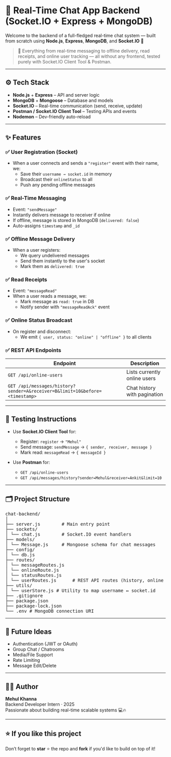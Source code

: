 # 💬 Real-Time Chat App Backend (Socket.IO + Express + MongoDB)

Welcome to the backend of a full-fledged real-time chat system — built from scratch using **Node.js**, **Express**, **MongoDB**, and **Socket.IO** 🚀

> 📢 Everything from real-time messaging to offline delivery, read receipts, and online user tracking — all without any frontend, tested purely with Socket.IO Client Tool & Postman.

---

## ⚙️ Tech Stack

- **Node.js** + **Express** – API and server logic
- **MongoDB** + **Mongoose** – Database and models
- **Socket.IO** – Real-time communication (send, receive, update)
- **Postman / Socket.IO Client Tool** – Testing APIs and events
- **Nodemon** – Dev-friendly auto-reload

---

## ✨ Features

### ✅ User Registration (Socket)
- When a user connects and sends a `"register"` event with their name, we:
  - Save their `username → socket.id` in memory
  - Broadcast their `onlineStatus` to all
  - Push any pending offline messages

### ✅ Real-Time Messaging
- Event: `"sendMessage"`
- Instantly delivers message to receiver if online
- If offline, message is stored in MongoDB (`delivered: false`)
- Auto-assigns `timestamp` and `_id`

### ✅ Offline Message Delivery
- When a user registers:
  - We query undelivered messages
  - Send them instantly to the user's socket
  - Mark them as `delivered: true`

### ✅ Read Receipts
- Event: `"messageRead"`
- When a user reads a message, we:
  - Mark message as `read: true` in DB
  - Notify sender with `"messageReadAck"` event

### ✅ Online Status Broadcast
- On register and disconnect:
  - We emit `{ user, status: "online" | "offline" }` to all clients

### ✅ REST API Endpoints

| Endpoint                | Description                          |
|-------------------------|--------------------------------------|
| `GET /api/online-users` | Lists currently online users         |
| `GET /api/messages/history?sender=A&receiver=B&limit=10&before=<timestamp>` | Chat history with pagination |

---

## 🧪 Testing Instructions

- Use **Socket.IO Client Tool** for:
  - Register: `register` → `"Mehul"`
  - Send message: `sendMessage` → `{ sender, receiver, message }`
  - Mark read: `messageRead` → `{ messageId }`

- Use **Postman** for:
  - `GET /api/online-users`
  - `GET /api/messages/history?sender=Mehul&receiver=Ankit&limit=10`

---

## 🗂️ Project Structure

<pre>chat-backend/
│
├── server.js        # Main entry point
├── sockets/
│ └── chat.js        # Socket.IO event handlers
├── models/
│ └── Message.js     # Mongoose schema for chat messages
├── config/
│ └── db.js 
├── routes/
│ └── messageRoutes.js
│ └── onlineRoute.js
│ └── statusRoutes.js
│ └── userRoutes.js      # REST API routes (history, online users)
├── utils/
│ └── userStore.js # Utility to map username ↔ socket.id
├── .gitignore
├── package.json
├── package-lock.json
└── .env # MongoDB connection URI </pre>
  
---

## 🧠 Future Ideas

- Authentication (JWT or OAuth)
- Group Chat / Chatrooms
- Media/File Support
- Rate Limiting
- Message Edit/Delete

---

## 🧑‍💻 Author

**Mehul Khanna**  
Backend Developer Intern · 2025  
Passionate about building real-time scalable systems 💻🔥

---

## ⭐️ If you like this project

Don’t forget to **star** ⭐ the repo and **fork** if you'd like to build on top of it!

